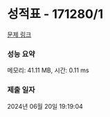 # 성적표 - 171280/1 

[문제 링크](https://level.goorm.io/exam/171280/%EC%84%B1%EC%A0%81%ED%91%9C/quiz/1) 

### 성능 요약

메모리: 41.11 MB, 시간: 0.11 ms

### 제출 일자

2024년 06월 20일 19:19:04

